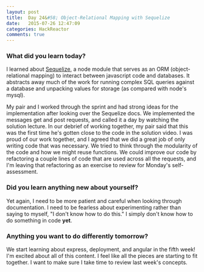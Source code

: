 ```yaml
---
layout: post
title:  Day 24&#58; Object-Relational Mapping with Sequelize
date:   2015-07-26 12:47:09
categories: HackReactor
comments: true
---
```



### What did you learn today?

I learned about [Sequelize](http://sequelize.readthedocs.org/en/latest/), a node module that serves as an ORM (object-relational mapping) to interact between javascript code and databases. It abstracts away much of the work for running complex SQL queries against a database and unpacking values for storage (as compared with node's mysql).

My pair and I worked through the sprint and had strong ideas for the implementation after looking over the Sequelize docs. We implemented the messages get and post requests, and called it a day by watching the solution lecture. In our debrief of working together, my pair said that this was the first time he's gotten close to the code in the solution video. I was proud of our work together, and I agreed that we did a great job of only writing code that was necessary. We tried to think through the modularity of the code and how we might reuse functions. We could improve our code by refactoring a couple lines of code that are used across all the requests, and I'm leaving that refactoring as an exercise to review for Monday's self-assessment.

### Did you learn anything new about yourself?

Yet again, I need to be more patient and careful when looking through documentation. I need to be fearless about experimenting rather than saying to myself, "I don't know how to do this." I simply don't know how to do something in code **yet**.

### Anything you want to do differently tomorrow?

We start learning about express, deployment, and angular in the fifth week! I'm excited about all of this content. I feel like all the pieces are starting to fit together. I want to make sure I take time to review last week's concepts.